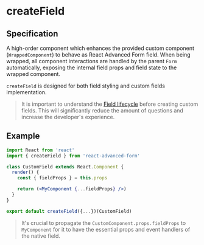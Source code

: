 # createField

## Specification

A high-order component which enhances the provided custom component \(`WrappedComponent`\) to behave as React Advanced Form field. When being wrapped, all component interactions are handled by the parent `Form` automatically, exposing the internal field props and field state to the wrapped component.

`createField` is designed for both field styling and  custom fields implementation.

> It is important to understand the [Field lifecycle](../../architecture/field-lifecycle.md) before creating custom fields. This will significantly reduce the amount of questions and increase the developer's experience.

## Example

```jsx
import React from 'react'
import { createField } from 'react-advanced-form'

class CustomField extends React.Component {
  render() {
    const { fieldProps } = this.props

    return (<MyComponent {...fieldProps} />)
  }
}

export default createField({...})(CustomField)
```

> It's crucial to propagate the `CustomComponent.props.fieldProps` to `MyComponent` for it to have the essential props and event handlers of the native field.

